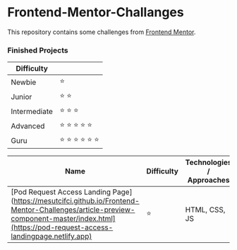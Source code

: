 # Frontend-Mentor-Challanges

This repository contains some challenges from [Frontend Mentor](https://www.frontendmentor.io/challenges). 

### Finished Projects

|Difficulty | |
|---|---|
| Newbie | :star: |
| Junior | :star: :star: |
| Intermediate | :star: :star: :star:  |
| Advanced | :star: :star: :star: :star: :star: |
| Guru | :star: :star: :star: :star: :star: :star: |

|Name|Difficulty| Technologies / Approaches |
|---|---|---|
|  [Pod Request Access Landing Page] (https://mesutcifci.github.io/Frontend-Mentor-Challenges/article-preview-component-master/index.html](https://pod-request-access-landingpage.netlify.app)  | :star: | HTML, CSS, JS |

